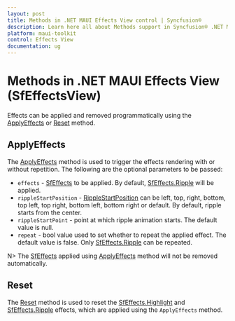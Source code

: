 ```yaml
---
layout: post
title: Methods in .NET MAUI Effects View control | Syncfusion®
description: Learn here all about Methods support in Syncfusion® .NET MAUI Effects View (SfEffectsView) control and more.
platform: maui-toolkit
control: Effects View
documentation: ug
---
```


# Methods in .NET MAUI Effects View (SfEffectsView)

Effects can be applied and removed programmatically using the [ApplyEffects](https://help.syncfusion.com/cr/maui/Syncfusion.Maui.Core.SfEffectsView.html#Syncfusion_Maui_Core_SfEffectsView_ApplyEffects_Syncfusion_Maui_Core_SfEffects_Syncfusion_Maui_Core_RippleStartPosition_System_Nullable_System_Drawing_Point__System_Boolean_) or [Reset](https://help.syncfusion.com/cr/maui/Syncfusion.Maui.Core.SfEffectsView.html#Syncfusion_Maui_Core_SfEffectsView_Reset) method.

## ApplyEffects

The [ApplyEffects](https://help.syncfusion.com/cr/maui/Syncfusion.Maui.Core.SfEffectsView.html#Syncfusion_Maui_Core_SfEffectsView_ApplyEffects_Syncfusion_Maui_Core_SfEffects_Syncfusion_Maui_Core_RippleStartPosition_System_Nullable_System_Drawing_Point__System_Boolean_) method is used to trigger the effects rendering with or without repetition. The following are the optional parameters to be passed:

* `effects` - [SfEffects](https://help.syncfusion.com/cr/maui/Syncfusion.Maui.Core.SfEffects.html) to be applied. By default, [SfEffects.Ripple](https://help.syncfusion.com/cr/maui/Syncfusion.Maui.Core.SfEffects.html#Syncfusion_Maui_Core_SfEffects_Ripple) will be applied.
* `rippleStartPosition` - [RippleStartPosition](https://help.syncfusion.com/cr/maui/Syncfusion.Maui.Core.RippleStartPosition.html) can be left, top, right, bottom, top left, top right, bottom left, bottom right or default. By default, ripple starts from the center.
* `rippleStartPoint` - point at which ripple animation starts. The default value is null.
* `repeat` - bool value used to set whether to repeat the applied effect. The default value is false. Only [SfEffects.Ripple](https://help.syncfusion.com/cr/maui/Syncfusion.Maui.Core.SfEffects.html#Syncfusion_Maui_Core_SfEffects_Ripple) can be repeated.

N> The [SfEffects](https://help.syncfusion.com/cr/maui/Syncfusion.Maui.Core.SfEffects.html) applied using [ApplyEffects](https://help.syncfusion.com/cr/maui/Syncfusion.Maui.Core.SfEffectsView.html#Syncfusion_Maui_Core_SfEffectsView_ApplyEffects_Syncfusion_Maui_Core_SfEffects_Syncfusion_Maui_Core_RippleStartPosition_System_Nullable_System_Drawing_Point__System_Boolean_) method will not be removed automatically.

## Reset

The [Reset](https://help.syncfusion.com/cr/maui/Syncfusion.Maui.Core.SfEffectsView.html#Syncfusion_Maui_Core_SfEffectsView_Reset) method is used to reset the [SfEffects.Highlight](https://help.syncfusion.com/cr/maui/Syncfusion.Maui.Core.SfEffects.html#Syncfusion_Maui_Core_SfEffects_Highlight) and [SfEffects.Ripple](https://help.syncfusion.com/cr/maui/Syncfusion.Maui.Core.SfEffects.html#Syncfusion_Maui_Core_SfEffects_Ripple) effects, which are applied using the `ApplyEffects` method.
